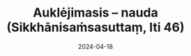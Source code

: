 ---
layout: page
title: 'Auklėjimasis – nauda (Sikkhānisaṁsasuttaṃ, Iti 46)'
category: bylota
index: 
- Mara (Māra)
sortIndex: 46
suttacentral: iti46
date: 2024-04-18
tags: 
- Mara (Māra)
---